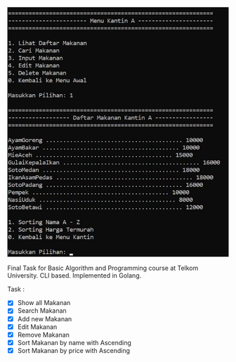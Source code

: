 <center>
  <img src="banner.png" alt="Menu Awal Aplikasi Kantin">
</center>

Final Task for Basic Algorithm and Programming course at Telkom University.
CLI based.
Implemented in Golang.

Task :

* [x] Show all Makanan
* [x] Search Makanan
* [x] Add new Makanan
* [x] Edit Makanan
* [x] Remove Makanan
* [x] Sort Makanan by name with Ascending
* [x] Sort Makanan by price with Ascending

